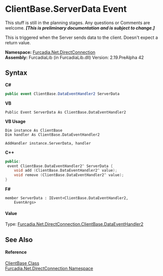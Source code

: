 # ClientBase.ServerData Event
This stuff is still in the planning stages. Any questions or Comments are welcome. _**\[This is preliminary documentation and is subject to change.\]**_

This is triggered when the Server sends data to the client. Doesn't expect a return value.

**Namespace:**&nbsp;<a href="N_Furcadia_Net_DirectConnection">Furcadia.Net.DirectConnection</a><br />**Assembly:**&nbsp;FurcadiaLib (in FurcadiaLib.dll) Version: 2.19.PreAlpha 42

## Syntax

**C#**<br />
``` C#
public event ClientBase.DataEventHandler2 ServerData
```

**VB**<br />
``` VB
Public Event ServerData As ClientBase.DataEventHandler2
```

**VB Usage**<br />
``` VB Usage
Dim instance As ClientBase
Dim handler As ClientBase.DataEventHandler2

AddHandler instance.ServerData, handler

```

**C++**<br />
``` C++
public:
 event ClientBase.DataEventHandler2^ ServerData {
	void add (ClientBase.DataEventHandler2^ value);
	void remove (ClientBase.DataEventHandler2^ value);
}
```

**F#**<br />
``` F#
member ServerData : IEvent<ClientBase.DataEventHandler2,
    EventArgs>

```


#### Value
Type: <a href="T_Furcadia_Net_DirectConnection_ClientBase_DataEventHandler2">Furcadia.Net.DirectConnection.ClientBase.DataEventHandler2</a>

## See Also


#### Reference
<a href="T_Furcadia_Net_DirectConnection_ClientBase">ClientBase Class</a><br /><a href="N_Furcadia_Net_DirectConnection">Furcadia.Net.DirectConnection Namespace</a><br />
